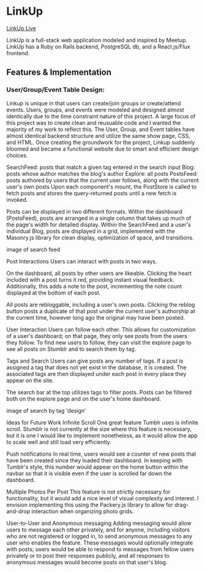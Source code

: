 # LinkUp
[LinkUp Live](http://link--up.herokuapp.com/#/)

LinkUp is a full-stack web application modeled and inspired by Meetup. LinkUp has a Ruby on Rails backend, PostgreSQL db, and a React.js/Flux frontend.

## Features & Implementation
### User/Group/Event Table Design:
Linkup is unique in that users can create/join groups or create/attend events. Users, groups, and events were modeled and designed almost identically due to the time constraint nature of this project. A large focus of this project was to create clean and reusuable code and I wanted the majority of my work to reflect this. The User, Group, and Event tables have almost identical backend structure and utilize the same show page, CSS, and HTML. Once creating the groundwork for the project, Linkup suddenly bloomed and became a functional website due to smart and efficient design choices.



SearchFeed: posts that match a given tag entered in the search input
Blog: posts whose author matches the blog's author
Explore: all posts
PostsFeed: posts authored by users that the current user follows, along with the current user's own posts
Upon each component's mount, the PostStore is called to fetch posts and stores the query-returned posts until a new fetch is invoked.

Posts can be displayed in two different formats. Within the dashboard (PostsFeed), posts are arranged in a single column that takes up much of the page's width for detailed display. Within the SearchFeed and a user's individual Blog, posts are displayed in a grid, implemented with the Masonry.js library for clean display, optimization of space, and transitions.

image of search feed

Post Interactions
Users can interact with posts in two ways.

On the dashboard, all posts by other users are likeable. Clicking the heart included with a post turns it red, providing instant visual feedback. Additionally, this adds a note to the post, incrementing the note count displayed at the bottom of each post.

All posts are rebloggable, including a user's own posts. Clicking the reblog button posts a duplicate of that post under the current user's authorship at the current time, however long ago the original may have been posted.

User Interaction
Users can follow each other. This allows for customization of a user's dashboard; on that page, they only see posts from the users they follow. To find new users to follow, they can visit the explore page to see all posts on Stumblr and to search them by tag.

Tags and Search
Users can give posts any number of tags. If a post is assigned a tag that does not yet exist in the database, it is created. The associated tags are then displayed under each post in every place they appear on the site.

The search bar at the top utilizes tags to filter posts. Posts can be filtered both on the explore page and on the user's home dashboard.

image of search by tag 'design'

Ideas for Future Work
Infinite Scroll
One great feature Tumblr uses is infinite scroll. Stumblr is not currently at the size where this feature is necessary, but it is one I would like to implement nonetheless, as it would allow the app to scale well and still load very efficiently.

Push notifications
In real time, users would see a counter of new posts that have been created since they loaded their dashboard. In keeping with Tumblr's style, this number would appear on the home button within the navbar so that it is visible even if the user is scrolled far down the dashboard.

Multiple Photos Per Post
This feature is not strictly necessary for functionality, but it would add a nice level of visual complexity and interest. I envision implementing this using the Packery.js library to allow for drag-and-drop interaction when organizing photo grids.

User-to-User and Anonymous messaging
Adding messaging would allow users to message each other privately, and for anyone, including visitors who are not registered or logged in, to send anonymous messages to any user who enables the feature. These messages would optionally integrate with posts; users would be able to respond to messages from fellow users privately or to post their responses publicly, and all responses to anonymous messages would become posts on that user's blog.
